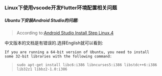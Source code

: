 ### Linux下使用vscode开发Flutter环境配置相关问题

##### Ubuntu下安装Android Studio的问题:

> According to:[Android Studio Install Step Linux.4](https://developer.android.com/studio/install)

中文版本的文档是有错误的.选择English就可以看到:

    If you are running a 64-bit version of Ubuntu, you need to install some 32-bit libraries with the following command:
    
> `sudo apt-get install libc6:i386 libncurses5:i386 libstdc++6:i386 lib32z1 libbz2-1.0:i386`
    